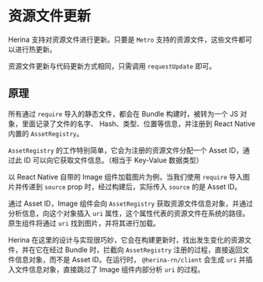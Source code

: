 # 资源文件更新

Herina 支持对资源文件进行更新。只要是 `Metro` 支持的资源文件，这些文件都可以进行热更新。

资源文件更新与代码更新方式相同，只需调用 `requestUpdate` 即可。

## 原理

所有通过 `require` 导入的静态文件，都会在 Bundle 构建时，被转为一个 JS 对象，里面记录了文件的名字、 Hash、类型、位置等信息，并注册到 React Native 内置的 `AssetRegistry`。

`AssetRegistry` 的工作特别简单，它会为注册的资源文件分配一个 Asset ID，通过此 ID 可以向它获取文件信息。（相当于 Key-Value 数据类型）

以 React Native 自带的 Image 组件加载图片为例，当我们使用 `require` 导入图片并传递到 `source` prop 时，经过构建后，实际传入 `source` 的是 Asset ID。

通过 Asset ID，Image 组件会向 `AssetRegistry` 获取资源文件信息对象，并通过分析信息，向这个对象插入 `uri` 属性，这个属性代表的资源文件在系统的路径。原生组件将通过 `uri` 找到图片，并将其进行加载。

Herina 在这里的设计与实现很巧妙，它会在构建更新时，找出发生变化的资源文件，并在它在经过 Bundle 时，拦截向 `AssetRegistry` 注册的过程，直接返回文件信息对象，而不是 Asset ID。在运行时， `@herina-rn/client` 会生成 `uri` 并插入文件信息对象，直接跳过了 Image 组件内部分析 `uri` 的过程。